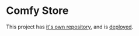 # Comfy Store

This project has [it's own repository](https://github.com/Tronadis/Comfy-Store), and is [deployed](https://comfy-store-jsjs-tronadis.netlify.app/).
